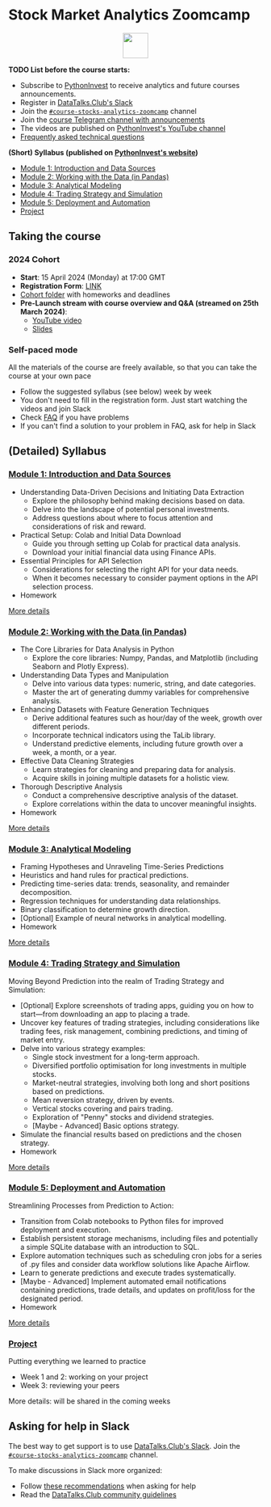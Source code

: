 # Stock Market Analytics Zoomcamp

<p align="center">
  <a href="https://docs.google.com/forms/d/e/1FAIpQLSc5H6Jc-HJg9B7irveRASJCAS4BTnJcvM2QX2ykIGZ0UNgCPQ/viewform"><img src="https://user-images.githubusercontent.com/875246/185755203-17945fd1-6b64-46f2-8377-1011dcb1a444.png" height="50" /></a>
</p>


<b>TODO List before the course starts: </b>
- Subscribe to [PythonInvest](https://pythoninvest.com/) to receive analytics and future courses announcements. 
- Register in [DataTalks.Club's Slack](https://datatalks.club/slack.html)
- Join the [`#course-stocks-analytics-zoomcamp`](https://datatalks-club.slack.com/archives/C06L1RTF10F) channel
- Join the [course Telegram channel with announcements](https://t.me/stockanalyticszoomcamp)
- The videos are published on [PythonInvest's YouTube channel](https://www.youtube.com/@pythoninvest2480) 
- [Frequently asked technical questions](https://docs.google.com/document/d/1ABQD6ns4vZHKu2dHGqqJ85LCOF7LzxqfvWBVXb_-M9E/edit?usp=sharing)



<b>(Short) Syllabus (published on [PythonInvest's website](https://pythoninvest.com/course)) </b>

* [Module 1: Introduction and Data Sources](#Module-1-Introduction-and-Data-Sources)
* [Module 2: Working with the Data (in Pandas)](#Module-2-Working-with-the-Data-(in-Pandas))
* [Module 3: Analytical Modeling](#Module-3-Analytical-Modeling)
* [Module 4: Trading Strategy and Simulation](#Module-4-Trading-Strategy-and-Simulation)
* [Module 5: Deployment and Automation](#Module-5-Deployment-and-Automation)
* [Project](#project)


## Taking the course

### 2024 Cohort

* **Start**: 15 April 2024 (Monday) at 17:00 GMT
* **Registration Form**: [LINK](https://docs.google.com/forms/d/e/1FAIpQLSc5H6Jc-HJg9B7irveRASJCAS4BTnJcvM2QX2ykIGZ0UNgCPQ/viewform)
* [Cohort folder](cohorts/2024/) with homeworks and deadlines
* **Pre-Launch stream with course overview and Q&A (streamed on 25th March 2024)**:
  * [YouTube video](https://www.youtube.com/watch?v=oswTLnjkRUg&list=PLSWnIAnueyu8auG0v3VXfUkVJpLoeCJYF&index=1)
  * [Slides](https://docs.google.com/presentation/d/1ne9zHiVoRWn3cahWBSGgkifJPa8L_0Yqy2CIPO83_DE/edit?usp=sharing)


### Self-paced mode

All the materials of the course are freely available, so that you
can take the course at your own pace

* Follow the suggested syllabus (see below) week by week
* You don't need to fill in the registration form. Just start watching the videos and join Slack
* Check [FAQ](https://docs.google.com/document/d/1ABQD6ns4vZHKu2dHGqqJ85LCOF7LzxqfvWBVXb_-M9E/edit?usp=sharing) if you have problems
* If you can't find a solution to your problem in FAQ, ask for help in Slack


## (Detailed) Syllabus

### [Module 1: Introduction and Data Sources](01-data-sources/)

* Understanding Data-Driven Decisions and Initiating Data Extraction
  * Explore the philosophy behind making decisions based on data.
  * Delve into the landscape of potential personal investments.
  * Address questions about where to focus attention and considerations of risk and reward.
* Practical Setup: Colab and Initial Data Download
  * Guide you through setting up Colab for practical data analysis.
  * Download your initial financial data using Finance APIs.
* Essential Principles for API Selection
  * Considerations for selecting the right API for your data needs.
  * When it becomes necessary to consider payment options in the API selection process.
* Homework

[More details](01-data-sources/)


### [Module 2: Working with the Data (in Pandas)](02-dataframe-analysis/)

* The Core Libraries for Data Analysis in Python
  * Explore the core libraries: Numpy, Pandas, and Matplotlib (including Seaborn and Plotly Express).
* Understanding Data Types and Manipulation
  * Delve into various data types: numeric, string, and date categories.
  * Master the art of generating dummy variables for comprehensive analysis.
* Enhancing Datasets with Feature Generation Techniques
  * Derive additional features such as hour/day of the week, growth over different periods.
  * Incorporate technical indicators using the TaLib library.
  * Understand predictive elements, including future growth over a week, a month, or a year.
* Effective Data Cleaning Strategies
  * Learn strategies for cleaning and preparing data for analysis.
  * Acquire skills in joining multiple datasets for a holistic view.
* Thorough Descriptive Analysis
  * Conduct a comprehensive descriptive analysis of the dataset.
  * Explore correlations within the data to uncover meaningful insights.
* Homework

[More details](02-dataframe-analysis/)

### [Module 3: Analytical Modeling](03-modeling/)

* Framing Hypotheses and Unraveling Time-Series Predictions
* Heuristics and hand rules for practical predictions.
* Predicting time-series data: trends, seasonality, and remainder decomposition.
* Regression techniques for understanding data relationships.
* Binary classification to determine growth direction.
* [Optional] Example of neural networks in analytical modelling.
* Homework

[More details](03-modeling/)


### [Module 4: Trading Strategy and Simulation](04-trading-strategy-and-simulation/)

Moving Beyond Prediction into the realm of Trading Strategy and Simulation:

* [Optional] Explore screenshots of trading apps, guiding you on how to start—from downloading an app to placing a trade.
* Uncover key features of trading strategies, including considerations like trading fees, risk management, combining predictions, and timing of market entry.
* Delve into various strategy examples:
  * Single stock investment for a long-term approach.
  * Diversified portfolio optimisation for long investments in multiple stocks.
  * Market-neutral strategies, involving both long and short positions based on predictions.
  * Mean reversion strategy, driven by events.
  * Vertical stocks covering and pairs trading.
  * Exploration of "Penny" stocks and dividend strategies.
  * [Maybe - Advanced] Basic options strategy.
* Simulate the financial results based on predictions and the chosen strategy.
* Homework

[More details](04-trading-strategy-and-simulation/)


### [Module 5: Deployment and Automation](05-deployment-and-automation/)
Streamlining Processes from Prediction to Action:

* Transition from Colab notebooks to Python files for improved deployment and execution.
* Establish persistent storage mechanisms, including files and potentially a simple SQLite database with an introduction to SQL.
* Explore automation techniques such as scheduling cron jobs for a series of .py files and consider data workflow solutions like Apache Airflow.
* Learn to generate predictions and execute trades systematically.
* [Maybe - Advanced] Implement automated email notifications containing predictions, trade details, and updates on profit/loss for the designated period.
* Homework

[More details](05-deployment-and-automation/)


### [Project](project)

Putting everything we learned to practice

* Week 1 and 2: working on your project
* Week 3: reviewing your peers

More details: will be shared in the coming weeks


## Asking for help in Slack

The best way to get support is to use [DataTalks.Club's Slack](https://datatalks.club/slack.html). Join the [`#course-stocks-analytics-zoomcamp`](https://datatalks-club.slack.com/archives/C06L1RTF10F) channel.

To make discussions in Slack more organized:

* Follow [these recommendations](asking-questions.md) when asking for help
* Read the [DataTalks.Club community guidelines](https://datatalks.club/slack/guidelines.html)

